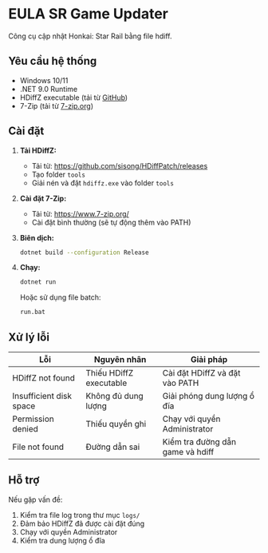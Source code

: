 # EULA SR Game Updater

Công cụ cập nhật Honkai: Star Rail bằng file hdiff.

## Yêu cầu hệ thống

- Windows 10/11
- .NET 9.0 Runtime
- HDiffZ executable (tải từ [GitHub](https://github.com/sisong/HDiffPatch))
- 7-Zip (tải từ [7-zip.org](https://www.7-zip.org/))

## Cài đặt

1. **Tải HDiffZ:**
   - Tải từ: https://github.com/sisong/HDiffPatch/releases
   - Tạo folder `tools`
   - Giải nén và đặt `hdiffz.exe` vào folder `tools`

2. **Cài đặt 7-Zip:**
   - Tải từ: https://www.7-zip.org/
   - Cài đặt bình thường (sẽ tự động thêm vào PATH)

3. **Biên dịch:**
   ```bash
   dotnet build --configuration Release
   ```

4. **Chạy:**
   ```bash
   dotnet run
   ```
   
   Hoặc sử dụng file batch:
   ```bash
   run.bat
   ```

## Xử lý lỗi

|        Lỗi              |           Nguyên nhân          |         Giải pháp                |
|-------------------------|--------------------------------|----------------------------------|
| HDiffZ not found        | Thiếu HDiffZ executable        | Cài đặt HDiffZ và đặt vào PATH   |
| Insufficient disk space | Không đủ dung lượng            | Giải phóng dung lượng ổ đĩa      |
| Permission denied       | Thiếu quyền ghi                | Chạy với quyền Administrator     |
| File not found          | Đường dẫn sai                  | Kiểm tra đường dẫn game và hdiff |

## Hỗ trợ

Nếu gặp vấn đề:
1. Kiểm tra file log trong thư mục `logs/`
2. Đảm bảo HDiffZ đã được cài đặt đúng
3. Chạy với quyền Administrator
4. Kiểm tra dung lượng ổ đĩa
